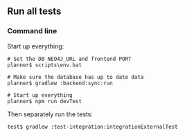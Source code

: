 ## Run all tests

### Command line

Start up everything:
```shell
# Set the DB NEO4J_URL and frontend PORT
planner$ scripts\env.bat

# Make sure the database has up to date data
planner$ gradlew :backend:sync:run

# Start up everything
planner$ npm run devTest
```
Then separately run the tests:
```shell
test$ gradlew :test-integration:integrationExternalTest
```
